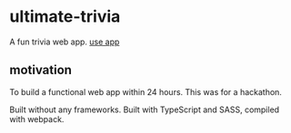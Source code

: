 # ultimate-trivia

A fun trivia web app. [use app](https://excelsior2021.github.io/ultimate-trivia)

## motivation

To build a functional web app within 24 hours. This was for a hackathon.

Built without any frameworks. Built with TypeScript and SASS, compiled with webpack.
